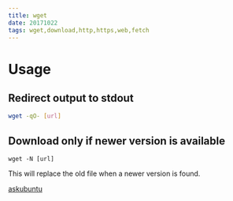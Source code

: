 ```yaml
---
title: wget
date: 20171022
tags: wget,download,http,https,web,fetch
---
```


# Usage

## Redirect output to stdout

```bash
wget -qO- [url]
```

## Download only if newer version is available

`wget -N [url]`

This will replace the old file when a newer version is found.

[askubuntu](https://askubuntu.com/questions/573221/can-i-stop-wget-creating-duplicates)
